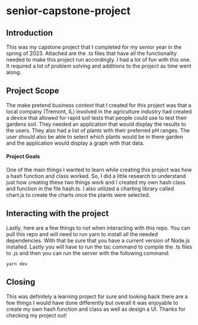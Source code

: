# senior-capstone-project

## Introduction

This was my capstone project that I completed for my senior year in the spring of 2023. Attached are the .ts files that have all the functionality needed to make this project run accordingly. I had a lot of fun with this one. It required a lot of problem solving and additions to the project as time went along.

## Project Scope

The make pretend business context that I created for this project was that a local company (Tremont, IL) involved in the agriculture industry had created a device that allowed for rapid soil tests that people could use to test their gardens soil. They needed an application that would display the results to the users. They also had a list of plants with their preferred pH ranges. The user should also be able to select which plants would be in there garden and the application would display a graph with that data.

#### Project Goals

One of the main things I wanted to learn while creating this project was how a hash function and class worked. So, I did a little research to understand just how creating these two things work and I created my own hash class and function in the file hash.ts. I also utilized a charting library called chart.js to create the charts once the plants were selected.

## Interacting with the project

Lastly, here are a few things to not when interacting with this repo. You can pull this repo and will need to run yarn to install all the needed dependencies. With that be sure that you have a current version of Node.js installed. Lastly you will have to run the tsc command to compile the .ts files to .js and then you can run the server with the following command:

```
yarn dev
```

## Closing

This was definitely a learning project for sure and looking back there are a few things I would have done differently but overall it was enjoyable to create my own hash function and class as well as design a UI. Thanks for checking my project out!
